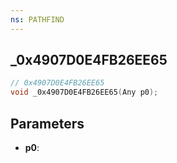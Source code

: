 ```yaml
---
ns: PATHFIND
---
```

## _0x4907D0E4FB26EE65

```c
// 0x4907D0E4FB26EE65
void _0x4907D0E4FB26EE65(Any p0);
```

## Parameters
* **p0**:
